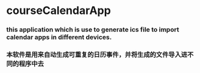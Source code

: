# courseCalendarApp
### this application which is use to generate ics file to import calendar apps in different devices.
### 本软件是用来自动生成可重复的日历事件，并将生成的文件导入进不同的程序中去
